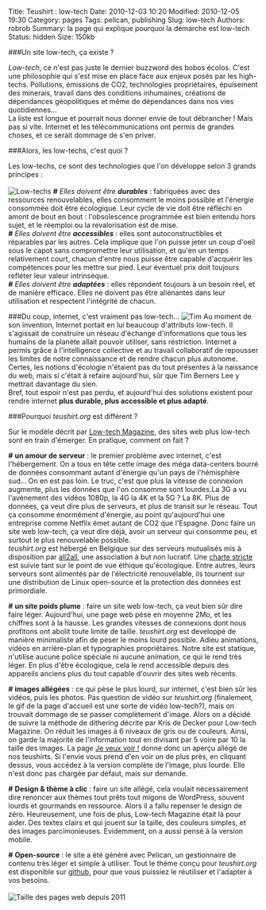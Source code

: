 Title: Teushirt : low-tech
Date: 2010-12-03 10:20
Modified: 2010-12-05 19:30
Category: pages
Tags: pelican, publishing
Slug: low-tech
Authors: robrob
Summary: la page qui explique pourquoi la démarche est low-tech
Status: hidden
Size: 150kb


###Un site low-tech, ça existe ?

_Low-tech_, ce n'est pas juste le dernier buzzword des bobos écolos. C'est une philosophie qui s'est mise en place face aux enjeux posés par les high-techs. Pollutions, émissions de CO2, technologies propriétaires, épuisement des minerais, travail dans des conditions inhumaines, créations de dépendances géopolitiques et même de dépendances dans nos vies quotidiennes... <br>La liste est longue et pourrait nous donner envie de tout débrancher ! Mais pas si vite. Internet et les télécommunications ont permis de grandes choses, et ce serait dommage de s'en priver. 

###Alors, les low-techs, c'est quoi ?

Les low-techs, ce sont des technologies que l'on développe selon 3 grands principes :<br><br>
![Low-techs]({static}/images/dithers/lowtech.png#right)
**#** _Elles doivent être **durables**_ : fabriquées avec des ressources renouvelables, elles consomment le moins possible et l'énergie consommée doit être écologique. Leur cycle de vie doit être réfléchi en amont de bout en bout : l'obsolescence programmée est bien entendu hors sujet, et le réemploi ou la revalorisation est de mise.<br>
**#** _Elles doivent être **accessibles**_ : elles sont autoconstructibles et réparables par les autres. Cela implique que l'on puisse jeter un coup d'oeil sous le capot sans compromettre leur utilisation, et qu'en un temps relativement court, chacun d'entre nous puisse être capable d'acquérir les compétences pour les mettre sur pied. Leur éventuel prix doit toujours refléter leur valeur intrinsèque.<br>
**#** _Elles doivent être **adaptées**_ : elles répondent toujours à un besoin réel, et de manière efficace. Elles ne doivent pas être aliénantes dans leur utilisation et respectent l'intégrité de chacun.

###Du coup, internet, c'est vraiment pas low-tech...
![Tim]({static}/images/dithers/timbernerslee.png#left)
Au moment de son invention, Internet portait en lui beaucoup d'attributs low-tech. Il s'agissait de construire un réseau d'échange d'informations que tous les humains de la planète allait pouvoir utiliser, sans réstriction. Internet a permis grâce à l'intelligence collective et au travail collaboratif de repousser les limites de notre connaissance et de rendre chacun plus autonome. Certes, les notions d'écologie n'étaient pas du tout présentes à la naissance du web, mais si c'était à refaire aujourd'hui, sûr que Tim Berners Lee y mettrait davantage du sien. <br>Bref, tout espoir n'est pas perdu, et aujourd'hui des solutions existent pour rendre internet **plus durable, plus accessible et plus adapté**.

###Pourquoi _teushirt.org_ est différent ?

Sur le modèle décrit par [Low-tech Magazine](https://solar.lowtechmagazine.com/2018/09/how-to-build-a-lowtech-website.html), des sites web plus low-tech sont en train d'émerger. En pratique, comment on fait ?

**#** **un amour de serveur** : le premier problème avec internet, c'est l'hébergement. On a tous en tête cette image des méga data-centers bourré de données consommant autant d'énergie qu'un pays de l'hémisphère sud... On en est pas loin. Le truc, c'est que plus la vitesse de connexion augmente, plus les données que l'on consomme sont lourdes.La 3G a vu l'avènement des vidéos 1080p, la 4G la 4K et la 5G ? La 8K. Plus de données, ça veut dire plus de serveurs, et plus de transit sur le réseau. Tout ça consomme énormément d'énergie, au point qu'aujourd'hui une entreprise comme Netflix émet autant de CO2 que l'Espagne. Donc faire un site web low-tech, ça veut dire déjà, avoir un serveur qui consomme peu, et surtout le plus renouvelable possible.<br>
_teushirt.org_ est hébergé en Belgique sur des serveurs mutualisés mis à disposition par [all2all](http://www.all2all.org/fr/), une association à but non lucratif. Une [charte stricte](http://www.all2all.org/fr/informations/about-all2all/charte/) est suivie tant sur le point de vue éthique qu'écologique. Entre autres, leurs serveurs sont alimentés par de l'électricité renouvelable, ils tournent sur une distribution de Linux open-source et la protection des données est primordiale.<br>

**#** **un site poids plume** : faire un site web low-tech, ça veut bien sûr dire faire léger. Aujourd'hui, une page web pèse en moyenne 2Mo, et les chiffres sont à la hausse. Les grandes vitesses de connexions dont nous profitons ont abolit toute limite de taille.  _teushirt.org_ est developpé de manière minimaliste afin de peser le moins lourd possible. Adieu animations, vidéos en arrière-plan et typographies propriétaires. Notre site est statique, n'utilise aucune police spéciale ni aucune animation, ce qui le rend très léger. En plus d'être écologique, cela le rend accessible depuis des appareils anciens plus du tout capable d'ouvrir des sites web récents.<br>

**#** **images allégées** : ce qui pèse le plus lourd, sur internet, c'est bien sûr les vidéos, puis les photos. Pas question de vidéo sur _teushirt.org_ (finalement, le gif de la page d'accueil est une sorte de vidéo low-tech?), mais on trouvait dommage de se passer complètement d'image. Alors on a décidé de suivre la méthode de dithering décrite par Kris de Decker pour Low-tech Magazine. On réduit les images à 6 niveaux de gris ou de couleurs. Ainsi, on garde la majorité de l'information tout en divisant par 5 voire par 10 la taille des images. La page [Je veux voir !]({static}/category/articles.html) donne donc un aperçu allégé de nos teushirts. Si l'envie vous prend d'en voir un de plus près, en cliquant dessus, vous accédez à la version complète de l'image, plus lourde. Elle n'est donc pas chargée par défaut, mais sur demande.<br>

**#** **Design & thème à clic** : faire un site allégé, cela voulait nécessairement dire renoncer aux thèmes tout prêts tout migons de WordPress, souvent lourds et gourmands en ressource. Alors il a fallu repenser le design de zéro. Heureusement, une fois de plus, Low-tech Magazine était là pour aider. Des textes clairs et qui jouent sur la taille, des couleurs simples, et des images parcimonieuses. Evidemment, on a aussi pensé à la version mobile.

**#** **Open-source** : le site a été généré avec Pelican, un gestionnaire de contenu très léger et simple à utiliser. Tout le thème conçu pour _teushirt.org_ est disponible sur [github](https://github.com/MartinBaron/pelican_theme_teushirt), pour que vous puissiez le réutiliser et l'adapter à vos besoins.<br><br>
![Taille des pages web depuis 2011]({static}/images/pagezise_original.png#center)



